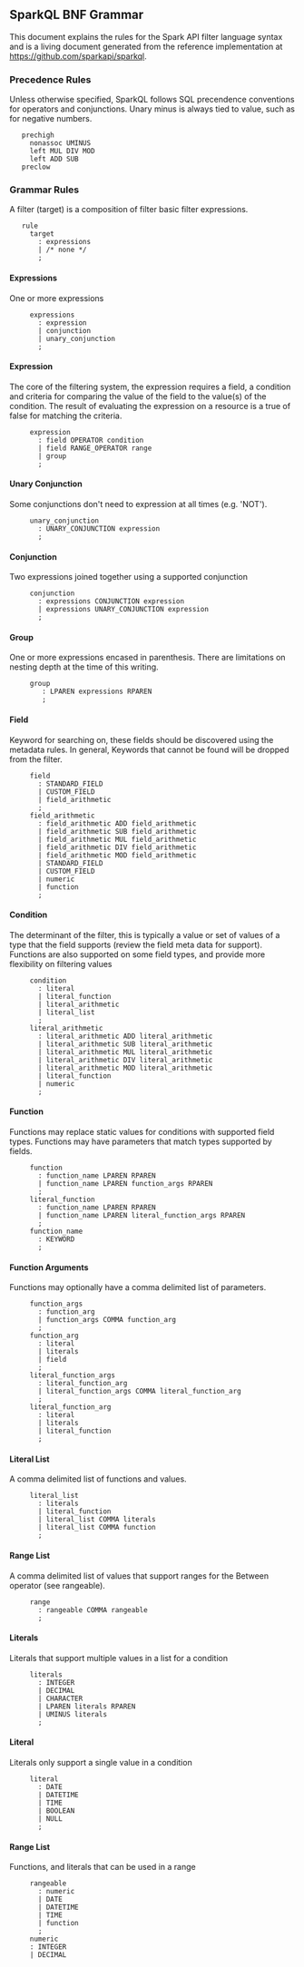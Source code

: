 ## SparkQL BNF Grammar
This document explains the rules for the Spark API filter language syntax and
is a living document generated from the reference implementation at 
https://github.com/sparkapi/sparkql.
### Precedence Rules
Unless otherwise specified, SparkQL follows SQL precendence conventions for 
operators and conjunctions.
Unary minus is always tied to value, such as for negative numbers.


```
   prechigh
     nonassoc UMINUS
     left MUL DIV MOD
     left ADD SUB
   preclow
```

### Grammar Rules
A filter (target) is a composition of filter basic filter expressions.


```
   rule
     target
       : expressions
       | /* none */ 
       ;
```

#### Expressions
One or more expressions


```
     expressions
       : expression
       | conjunction
       | unary_conjunction
       ;
```

#### Expression
The core of the filtering system, the expression requires a field, a condition 
and criteria for comparing the value of the field to the value(s) of the 
condition. The result of evaluating the expression on a resource is a true of 
false for matching the criteria.


```
     expression
       : field OPERATOR condition 
       | field RANGE_OPERATOR range 
       | group
       ;
```

#### Unary Conjunction
Some conjunctions don't need to expression at all times (e.g. 'NOT'). 


```
     unary_conjunction
       : UNARY_CONJUNCTION expression 
       ;  
```

#### Conjunction
Two expressions joined together using a supported conjunction


```
     conjunction
       : expressions CONJUNCTION expression 
       | expressions UNARY_CONJUNCTION expression 
       ;
```

#### Group
One or more expressions encased in parenthesis. There are limitations on nesting depth at the time of this writing.


```
     group
     	: LPAREN expressions RPAREN 
     	;
```

#### Field
Keyword for searching on, these fields should be discovered using the metadata 
rules. In general, Keywords that cannot be found will be dropped from the 
filter.


```
     field
       : STANDARD_FIELD
       | CUSTOM_FIELD
       | field_arithmetic
       ;
     field_arithmetic
       : field_arithmetic ADD field_arithmetic 
       | field_arithmetic SUB field_arithmetic 
       | field_arithmetic MUL field_arithmetic 
       | field_arithmetic DIV field_arithmetic 
       | field_arithmetic MOD field_arithmetic 
       | STANDARD_FIELD 
       | CUSTOM_FIELD 
       | numeric
       | function
       ;
```

#### Condition
The determinant of the filter, this is typically a value or set of values of 
a type that the field supports (review the field meta data for support). 
Functions are also supported on some field types, and provide more flexibility
on filtering values


```
     condition
       : literal
       | literal_function
       | literal_arithmetic
       | literal_list 
       ;
     literal_arithmetic
       : literal_arithmetic ADD literal_arithmetic 
       | literal_arithmetic SUB literal_arithmetic 
       | literal_arithmetic MUL literal_arithmetic 
       | literal_arithmetic DIV literal_arithmetic 
       | literal_arithmetic MOD literal_arithmetic 
       | literal_function
       | numeric
       ;
```

#### Function
Functions may replace static values for conditions with supported field 
types. Functions may have parameters that match types supported by 
fields.


```
     function
       : function_name LPAREN RPAREN 
       | function_name LPAREN function_args RPAREN 
       ;
     literal_function
       : function_name LPAREN RPAREN 
       | function_name LPAREN literal_function_args RPAREN 
       ;
     function_name
       : KEYWORD
       ;
```

#### Function Arguments
Functions may optionally have a comma delimited list of parameters.


```
     function_args
       : function_arg
       | function_args COMMA function_arg 
       ;
     function_arg
       : literal
       | literals
       | field 
       ;
     literal_function_args
       : literal_function_arg
       | literal_function_args COMMA literal_function_arg 
       ;
     literal_function_arg
       : literal
       | literals
       | literal_function
       ;
```

#### Literal List
A comma delimited list of functions and values.


```
     literal_list
       : literals
       | literal_function
       | literal_list COMMA literals 
       | literal_list COMMA function 
       ;
```

#### Range List
A comma delimited list of values that support ranges for the Between operator 
(see rangeable).


```
     range                                                                             
       : rangeable COMMA rangeable 
       ;
```

#### Literals
Literals that support multiple values in a list for a condition


```
     literals
       : INTEGER
       | DECIMAL
       | CHARACTER
       | LPAREN literals RPAREN 
       | UMINUS literals 
       ;
```

#### Literal
Literals only support a single value in a condition


```
     literal
       : DATE
       | DATETIME
       | TIME
       | BOOLEAN
       | NULL
       ;
```

#### Range List
Functions, and literals that can be used in a range                                                       


```
     rangeable
       : numeric
       | DATE
       | DATETIME
       | TIME
       | function
       ;
     numeric
     : INTEGER
     | DECIMAL
```


